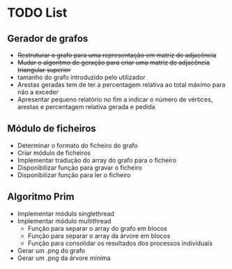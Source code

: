 # TODO List

## Gerador de grafos
* ~~Restruturar o grafo para uma representação em matriz de adjacência~~
* ~~Mudar o algoritmo de geração para criar uma matriz de adjacência triangular superior~~
* tamanho do grafo introduzido pelo utilizador
* Arestas geradas tem de ter a percentagem relativa ao total máximo para não a exceder
* Apresentar pequeno relatório no fim a indicar o número de vértices, arestas e percentagem relativa gerada e pedida

## Módulo de ficheiros
* Determinar o formato do ficheiro do grafo
* Criar módulo de ficheiros
* Implementar tradução do array do grafo para o ficheiro
* Disponibilizar função para gravar o ficheiro
* Disponibilizar função para ler o ficheiro

## Algoritmo Prim
* Implementar módulo singlethread
* Implementar módulo multithread
    * Função para separar o array do grafo em blocos
    * Função para separar o array da árvore em blocos
    * Função para consolidar os resultados dos processos individuais
* Gerar um .png do grafo
* Gerar um .png da árvore mínima
